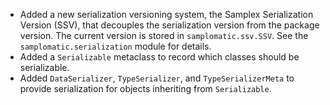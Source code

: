 - Added a new serialization versioning system, the Samplex Serialization Version (SSV), that decouples the
  serialization version from the package version. The current version is stored in `samplomatic.ssv.SSV`.
  See the `samplomatic.serialization` module for details.
- Added a `Serializable` metaclass to record which classes should be serializable.
- Added `DataSerializer`, `TypeSerializer`, and `TypeSerializerMeta` to provide serialization for objects
  inheriting from `Serializable`.
